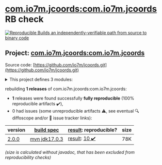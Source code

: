 [com.io7m.jcoords:com.io7m.jcoords](https://central.sonatype.com/artifact/com.io7m.jcoords/com.io7m.jcoords/versions) RB check
=======

[![Reproducible Builds](https://reproducible-builds.org/images/logos/rb.svg) an independently-verifiable path from source to binary code](https://reproducible-builds.org/)

## Project: [com.io7m.jcoords:com.io7m.jcoords](https://central.sonatype.com/artifact/com.io7m.jcoords/com.io7m.jcoords/versions)

Source code: [https://github.com/io7m/jcoords.git](https://github.com/io7m/jcoords.git)

<details><summary>This project defines 3 modules:</summary>

* [com.io7m.jcoords:com.io7m.jcoords](https://central.sonatype.com/artifact/com.io7m.jcoords/com.io7m.jcoords/2.0.0)
* [com.io7m.jcoords:com.io7m.jcoords.core](https://central.sonatype.com/artifact/com.io7m.jcoords/com.io7m.jcoords.core/2.0.0)
* [com.io7m.jcoords:com.io7m.jcoords.documentation](https://central.sonatype.com/artifact/com.io7m.jcoords/com.io7m.jcoords.documentation/2.0.0)
</details>

rebuilding **1 releases** of com.io7m.jcoords:com.io7m.jcoords:
- **1** releases were found successfully **fully reproducible** (100% reproducible artifacts :heavy_check_mark:),
- 0 had issues (some unreproducible artifacts :warning:, see eventual :mag: diffoscope and/or :memo: issue tracker links):

| version | [build spec](/BUILDSPEC.md) | [result](https://reproducible-builds.org/docs/jvm/): reproducible? | size |
| -- | --------- | ------ | -- |
| [2.0.0](https://central.sonatype.com/artifact/com.io7m.jcoords/com.io7m.jcoords/2.0.0/pom) | [mvn jdk17.0.3](com.io7m.jcoords-2.0.0.buildspec) | [result](com.io7m.jcoords-2.0.0.buildinfo): [10 :heavy_check_mark: ](com.io7m.jcoords-2.0.0.buildcompare) | 78K |

<i>(size is calculated without javadoc, that has been excluded from reproducibility checks)</i>

